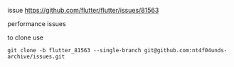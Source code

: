 issue https://github.com/flutter/flutter/issues/81563

performance issues

to clone use

```
git clone -b flutter_81563 --single-branch git@github.com:nt4f04unds-archive/issues.git
```